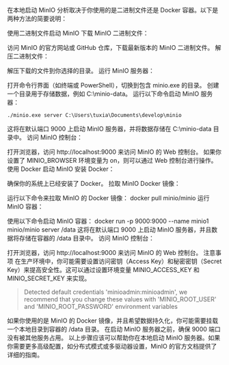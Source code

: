 在本地启动 MinIO 分析取决于你使用的是二进制文件还是 Docker 容器。以下是两种方法的简要说明：

使用二进制文件启动 MinIO
下载 MinIO 二进制文件：

访问 MinIO 的官方网站或 GitHub 仓库，下载最新版本的 MinIO 二进制文件。
解压二进制文件：

解压下载的文件到你选择的目录。
运行 MinIO 服务器：

打开命令行界面（如终端或 PowerShell），切换到包含 minio.exe 的目录。
创建一个目录用于存储数据，例如 C:\minio-data。
运行以下命令启动 MinIO 服务器：
```
./minio.exe server C:\Users\tuxia\Documents\develop\minio
```
这将在默认端口 9000 上启动 MinIO 服务器，并将数据存储在 C:\minio-data 目录中。
访问 MinIO 控制台：

打开浏览器，访问 http://localhost:9000 来访问 MinIO 的 Web 控制台。
如果你设置了 MINIO_BROWSER 环境变量为 on，则可以通过 Web 控制台进行操作。
使用 Docker 启动 MinIO
安装 Docker：

确保你的系统上已经安装了 Docker。
拉取 MinIO Docker 镜像：

运行以下命令来拉取 MinIO 的 Docker 镜像：
docker pull minio/minio
运行 MinIO 容器：

使用以下命令启动 MinIO 容器：
docker run -p 9000:9000 --name minio1 minio/minio server /data
这将在默认端口 9000 上启动 MinIO 服务器，并且数据将存储在容器的 /data 目录中。
访问 MinIO 控制台：

打开浏览器，访问 http://localhost:9000 来访问 MinIO 的 Web 控制台。
注意事项
在生产环境中，你可能需要设置访问密钥（Access Key）和秘密密钥（Secret Key）来提高安全性。这可以通过设置环境变量 MINIO_ACCESS_KEY 和 MINIO_SECRET_KEY 来实现。
> Detected default credentials 'minioadmin:minioadmin', we recommend that you change these values with 'MINIO_ROOT_USER' and 'MINIO_ROOT_PASSWORD' environment variables

如果你使用的是 MinIO 的 Docker 镜像，并且希望数据持久化，你可能需要挂载一个本地目录到容器的 /data 目录。
在启动 MinIO 服务器之前，确保 9000 端口没有被其他服务占用。
以上步骤应该可以帮助你在本地启动 MinIO 服务器。如果你需要更多高级配置，如分布式模式或多驱动器设置，MinIO 的官方文档提供了详细的指南。